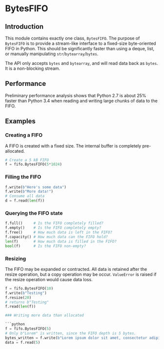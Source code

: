 # BytesFIFO

## Introduction

This module contains exactly one class, ``BytesFIFO``.  The purpose of ``BytesFIFO`` is to 
provide a stream-like interface to a fixed-size byte-oriented FIFO in Python.  This should
be significantly faster than using a deque, list, or manually manipulating 
``str``/``bytearray``/``bytes``.

The API only accepts ``bytes`` and ``bytearray``, and will read data back as ``bytes``.
It is a non-blocking stream.

## Performance

Preliminary performance analysis shows that Python 2.7 is about
25% faster than Python 3.4 when reading and writing large chunks of data to the FIFO. 

## Examples

### Creating a FIFO

A FIFO is created with a fixed size.  The internal buffer is completely pre-allocated.

```python
# Create a 5 kB FIFO
f = fifo.BytesFIFO(5*1024)
```

### Filling the FIFO

```python
f.write(b"Here's some data")
f.write(b"More data!")
# Consume all data
d = f.read(len(f))
```

### Querying the FIFO state

```python
f.full()     # Is the FIFO completely filled?
f.empty()    # Is the FIFO completely empty?
f.free()     # How much data is left in the FIFO?
f.capacity() # How much data can the FIFO hold?
len(f)       # How much data is filled in the FIFO?
bool(f)      # Is the FIFO non-empty?
```

### Resizing

The FIFO may be expanded or contracted.  All data is retained after the resize operation, 
but a copy operation may be occur.  ``ValueError`` is raised if the resize operation would
cause data loss.

```python
f = fifo.BytesFIFO(10)
f.write(b"Testing")
f.resize(20)
# returns b"Testing"
f.read(len(f))

### Writing more data than allocated

```python
f = fifo.BytesFIFO(5)
# Only b"Lorem" is written, since the FIFO depth is 5 bytes.
bytes_written = f.write(b"Lorem ipsum dolor sit amet, consectetur adipiscing elit")
data = f.read(5)
```
 
